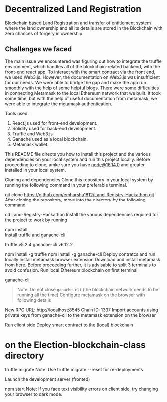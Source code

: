 # Decentralized Land Registration

Blockchain based Land Registration and transfer of entitlement system where the land ownership and all its details are stored in the Blockchain with zero chances of forgery in ownership.

## Challenges we faced
The main issue we encountered was figuring out how to integrate the truffle environment, which handles all of the blockchain-related backend, with the front-end react app. To interact with the smart contract via the front end, we used Web3.js. However, the documentation on Web3.js was insufficient for our needs. We were able to bridge the gap and make the app run smoothly with the help of some helpful blogs.
There were some difficulties in connecting Metamask to the local Ethereum network that we built. It took some time, but with the help of useful documentation from metamask, we were able to integrate the metamask authentication.

Tools used:
1. React.js used for front-end development.
2. Solidity used for back-end development.
3. Truffle and Web3.js
4. Ganache used as a local blockchain.
5. Metamask wallet.

This README file directs you how to install this project and the various dependencies on your local system and run this project locally. Before proceeding to clone, amke sure you have node@16.14.0 and greater installed in your local system.

Cloning and dependencies
Clone this repository in your local system by running the following command in your preferable terminal.

git clone https://github.com/emharsha1812/Land-Registry-Hackathon.git
After cloning the repository, move into the directory by the following command

cd Land-Registry-Hackathon 
Install the various dependencies required for the project to work by running

npm install  
Install truffle and ganache-cli

truffle v5.2.4
ganache-cli v6.12.2

npm install -g truffle
npm install -g ganache-cli
Deploy contratcs and run locally
Install metamask browser extension Download and install metamask from here. Before proceeding further, it is advisable to split 3 terminals to avoid confusion. Run local Ethereum blockchain on first terminal

ganache-cli
> Note: Do not close `ganache-cli` (the blockchain network needs to be running all the time)
Configure metamask on the browser with following details

New RPC URL: http://localhost:8545
Chain ID: 1337 Import accounts using private keys from ganache-cli to the metamask extension on the browser

Run client side
Deploy smart contract to the (local) blockchain

# on the Election-blockchain-class directory
truffle migrate
Note: Use truffle migrate --reset for re-deployments

Launch the development server (fronted)

npm start
Note: If you face text visibility errors on client side, try changing your browser to dark mode.

